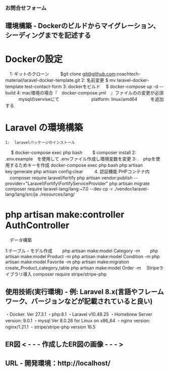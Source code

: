 ### お問合せフォーム
## 環境構築 - Dockerのビルドからマイグレーション、シーディングまでを記述する
# Dockerの設定

　1:  ギットのクローン
　　  $git clone git@github.com:coachtech-material/laravel-docker-template.git
    2: 名前変更
         $ mv laravel-docker-template test-contact-form
    3:  dockerをビルド
     　$ docker-compose up -d --build
    4:   mac環境の場合『　docker-compose.yml　』ファイルのの変更が必須
　　　mysqlのserviseにて　　　　
　　　platform: linux/amd64　　　を追加する

# Laravel の環境構築
    1:  laravelパッケージのインストール
　   $ docker-compose exec php bash
　　$ composer install
   2: .env.example　を使用して .envファイル作成し環境変数を変更
   3: .　phpを使用するためキーを作成
       docker-compose exec php bash
         php artisan key:generate
        php artisan config:clear
　
　4. 認証機能 PHPコンテナ内
　composer require laravel/fortify
   php artisan vendor:publish --provider="Laravel\Fortify\FortifyServiceProvider"
   php artisan migrate
   composer require laravel-lang/lang:~7.0 --dev
   cp -r ./vendor/laravel-lang/lang/src/ja ./resources/lang/

# php artisan make:controller AuthController
　データ構築

 1:テーブル・モデル作成
　　php artisan make:model Category -m
　　php artisan make:model Product -m
   php artisan make:model Condition -m
   php artisan make:model Favorite -m
   php artisan make:migration create_Product_category_table
   php artisan make:model Order -m
　Stripeライブラリ導入
composer require stripe/stripe-php
 ## 使用技術(実行環境) - 例: Laravel 8.x(言語やフレームワーク、バージョンなどが記載されていると良い) 
・Docker. Ver 27.3.1
・php:8.1
・Laravel v10.48.25
・Homebrew Server version: 9.0.1
・mysql  Ver 8.0.26 for Linux on x86_64
・nginx version: nginx/1.21.1
・stripe/stripe-php version 16.5
## ER図 < - - - 作成したER図の画像 - - - >
## URL - 開発環境：http://localhost/